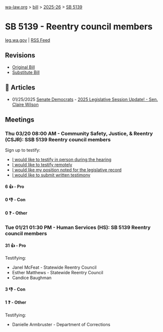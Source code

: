 [wa-law.org](/) > [bill](/bill/) > [2025-26](/bill/2025-26/) > [SB 5139](/bill/2025-26/sb/5139/)

# SB 5139 - Reentry council members
[leg.wa.gov](https://app.leg.wa.gov/billsummary?BillNumber=5139&Year=2025&Initiative=false) | [RSS Feed](./rss.xml)

## Revisions
* [Original Bill](1/)
* [Substitute Bill](S/)

## 📰 Articles
* 01/25/2025 [Senate Democrats](/org/senate_democrats/) - [2025 Legislative Session Update! - Sen. Claire Wilson](https://senatedemocrats.wa.gov/wilson/2025/01/24/2025-legislative-session-update/#:~:text=SB%205139)

## Meetings
### Thu 03/20 08:00 AM - Community Safety, Justice, & Reentry (CSJR): SSB 5139 Reentry council members
Sign up to testify:
* [I would like to testify in person during the hearing](https://app.leg.wa.gov/csi/Testifier/Add?chamber=House&mId=33070&aId=165667&caId=26466&tId=1)
* [I would like to testify remotely](https://app.leg.wa.gov/csi/Testifier/Add?chamber=House&mId=33070&aId=165667&caId=26466&tId=2)
* [I would like my position noted for the legislative record](https://app.leg.wa.gov/csi/Testifier/Add?chamber=House&mId=33070&aId=165667&caId=26466&tId=3)
* [I would like to submit written testimony](https://app.leg.wa.gov/csi/Testifier/Add?chamber=House&mId=33070&aId=165667&caId=26466&tId=4)

#### 6 👍 - Pro

#### 0 👎 - Con

#### 0 ❓ - Other

### Tue 01/21 01:30 PM - Human Services (HS): SB 5139 Reentry council members
#### 31 👍 - Pro
Testifying:
* Janel McFeat - Statewide Reentry Council
* Esther Matthews - Statewide Reentry Council
* Candice Baughman

#### 3 👎 - Con

#### 1 ❓ - Other
Testifying:
* Danielle Armbruster - Department of Corrections
